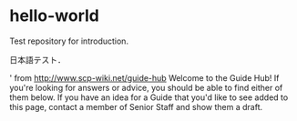 # hello-world
Test repository for introduction.

日本語テスト．

' from http://www.scp-wiki.net/guide-hub
Welcome to the Guide Hub!
If you're looking for answers or advice, you should be able to find either of them below.
If you have an idea for a Guide that you'd like to see added to this page,
contact a member of Senior Staff and show them a draft.

